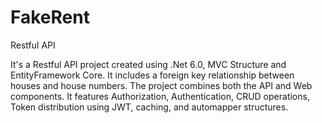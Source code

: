 # FakeRent
Restful API 

It's a Restful API project created using .Net 6.0, MVC Structure and EntityFramework Core.
It includes a foreign key relationship between houses and house numbers. 
The project combines both the API and Web components. It features Authorization, Authentication, CRUD operations,
Token distribution using JWT, caching, and automapper structures.
